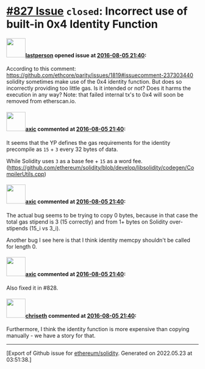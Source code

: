 # [\#827 Issue](https://github.com/ethereum/solidity/issues/827) `closed`: Incorrect use of built-in 0x4 Identity Function

#### <img src="https://avatars.githubusercontent.com/u/6198746?v=4" width="50">[lastperson](https://github.com/lastperson) opened issue at [2016-08-05 21:40](https://github.com/ethereum/solidity/issues/827):

According to this comment: https://github.com/ethcore/parity/issues/1819#issuecomment-237303440 solidity sometimes make use of the 0x4 identity function. But does so incorrectly providing too little gas. Is it intended or not? Does it harms the execution in any way?
Note: that failed internal tx's to 0x4 will soon be removed from etherscan.io.


#### <img src="https://avatars.githubusercontent.com/u/20340?v=4" width="50">[axic](https://github.com/axic) commented at [2016-08-05 21:40](https://github.com/ethereum/solidity/issues/827#issuecomment-237987361):

It seems that the YP defines the gas requirements for the identity precompile as `15` + `3` every 32 bytes of data.

While Solidity uses `3` as a base fee + `15` as a word fee. (https://github.com/ethereum/solidity/blob/develop/libsolidity/codegen/CompilerUtils.cpp)

#### <img src="https://avatars.githubusercontent.com/u/20340?v=4" width="50">[axic](https://github.com/axic) commented at [2016-08-05 21:40](https://github.com/ethereum/solidity/issues/827#issuecomment-237987897):

The actual bug seems to be trying to copy 0 bytes, because in that case the total gas stipend is 3 (15 correctly) and from 1+ bytes on Solidity over-stipends (15_i vs 3_i).

Another bug I see here is that I think identity memcpy shouldn't be called for length 0.

#### <img src="https://avatars.githubusercontent.com/u/20340?v=4" width="50">[axic](https://github.com/axic) commented at [2016-08-05 21:40](https://github.com/ethereum/solidity/issues/827#issuecomment-237988150):

Also fixed it in #828.

#### <img src="https://avatars.githubusercontent.com/u/9073706?v=4" width="50">[chriseth](https://github.com/chriseth) commented at [2016-08-05 21:40](https://github.com/ethereum/solidity/issues/827#issuecomment-238154451):

Furthermore, I think the identity function is more expensive than copying manually - we have a story for that.


-------------------------------------------------------------------------------



[Export of Github issue for [ethereum/solidity](https://github.com/ethereum/solidity). Generated on 2022.05.23 at 03:51:38.]
